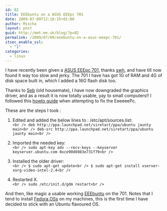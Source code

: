 ```yaml
---
id: 82
title: EEEbuntu on a ASUS EEEpc 701
date: 2009-07-09T12:18:15+01:00
author: Mischa
layout: post
guid: http://mmt.me.uk/blog/?p=82
permalink: /2009/07/09/eeebuntu-on-a-asus-eeepc-701/
itsec_enable_ssl:
  - "1"
categories:
  - linux
---
```

I have recently been given a [ASUS EEEpc 701](http://en.wikipedia.org/wiki/ASUS_Eee_PC), thanks [swh](http://plugin.org.uk/swh.xrdf#me), and have till now found it way too slow and jerky. The 701 I have has got 1G of RAM and 4G of disk space built in, which I added a 16G flash disk too.

Thanks to [Seb](http://oneshare.ecs.soton.ac.uk/people/) (old housemate), I have now downgraded the graphics driver, and as a result it is now totally usable, yay to small computers!! I followed this [howto guide](http://digitalpatch.blogspot.com/2009/06/story.html) when attempting to fix the EeeeeePc.

These are the steps I took : 

1. Edited and added the below lines to : /etc/apt/sources.list:  
`<br />
 deb http://ppa.launchpad.net/siretart/ppa/ubuntu jaunty main<br />
 deb-src http://ppa.launchpad.net/siretart/ppa/ubuntu jaunty main<br />
` 

2. Imported the needed key:  
`<br />
 sudo apt-key adv --recv-keys --keyserver keyserver.ubuntu.com 0xce90d8983e731f79<br />
` 

3. Installed the older driver:  
`<br />
 $ sudo apt-get update<br />
 $ sudo apt-get install xserver-xorg-video-intel-2.4<br />
` 

4. Restarted X.  
`<br />
sudo /etc/init.d/gdm restart<br />
` 

And then, like magic a usable working [EEEbuntu](http://eeebuntu.org/) on the 701. Notes that I tend to install [Fedora OSs](http://fedoraproject.org/) on my machines, this is the first time I have decided to stick with an Ubuntu flavoured OS.